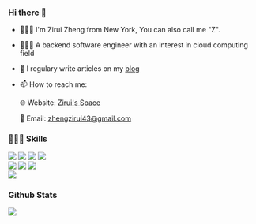 ### Hi there 👋
- 💁🏻‍♂️ I'm Zirui Zheng from New York, You can also call me "Z".
- 👨🏻‍💻 A backend software engineer with an interest in cloud computing field
- 📝 I regulary write articles on my [blog](https://www.ziirui-resume-website.com/posts)
- 📫 How to reach me:

  🌐 Website: [Zirui's Space](https://www.ziirui-resume-website.com/)

  📩 Email: zhengzirui43@gmail.com


### 👨🏻‍💻 Skills
<div>
  <img src="https://img.shields.io/badge/C-00599C?style=for-the-badge&logo=c&logoColor=white" />
  <img src="https://img.shields.io/badge/C%2B%2B-00599C?style=for-the-badge&logo=c%2B%2B&logoColor=white" />
  <img src="https://img.shields.io/badge/Python-FFD43B?style=for-the-badge&logo=python&logoColor=blue" />
  <img src="https://img.shields.io/badge/MySQL-73618F?style=for-the-badge&logo=mysql&logoColor=white" />
</div>
<div>
  <img src="https://img.shields.io/badge/JavaScript-323330?style=for-the-badge&logo=javascript&logoColor=F7DF1E" />
  <img src="https://img.shields.io/badge/HTML5-E34F26?style=for-the-badge&logo=html5&logoColor=white" />
  <img src="https://img.shields.io/badge/CSS3-1572B6?style=for-the-badge&logo=css3&logoColor=white" />
</div>
<div>
  <img src="https://img.shields.io/badge/Hugo-FF4088?style=for-the-badge&logo=hugo&logoColor=white" />
  <imh src="https://img.shields.io/badge/Hexo-0E83CD?style=for-the-badge&logo=hexo&logoColor=white" />

</div>


### Github Stats
<div>
  <a href="https://github.com/zirui2333">
  <img align="center" src="https://github-readme-stats.vercel.app/api/top-langs/?username=zirui2333&layout=compact&hide=cpp&exclude_repo=Schedule-Builder&card_width=350" />
  </a>
</div>
<!--
**zirui2333/zirui2333** is a ✨ _special_ ✨ repository because its `README.md` (this file) appears on your GitHub profile.
Here are some ideas to get you started:
- 🔭 I’m currently working on ...
- 🌱 I’m currently learning ...
- 👯 I’m looking to collaborate on ...
- 🤔 I’m looking for help with ...
- 💬 Ask me about ...
- 😄 Pronouns: ...
- ⚡ Fun fact: ...
-->
